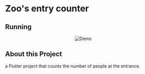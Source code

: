 # Zoo's entry counter   
## Running
<p align="center">
  <img alt="Demo" src="https://github.com/devWeslei/zoo-s-entry-counter/blob/main/assets%20zoo/demo.gif">
</p>


## About this Project
a Flutter project that counts the number of people at the entrance.

